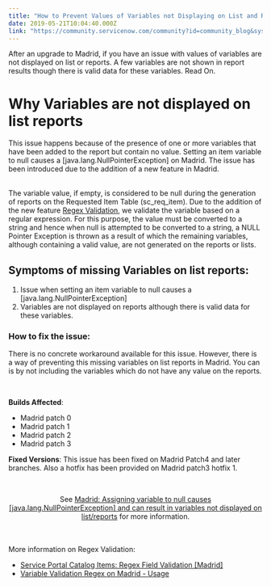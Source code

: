 ```yaml
---
title: "How to Prevent Values of Variables not Displaying on List and Reports on Madrid"
date: 2019-05-21T10:04:40.000Z
link: "https://community.servicenow.com/community?id=community_blog&sys_id=e9d9b1e1dbadff80f7fca851ca9619e1"
---
```

<p>After an upgrade to Madrid, if you have an issue with values of variables are not displayed on list or reports. A few variables are not shown in report results though there is valid data for these variables. Read On.</p>
<h1>Why Variables are not displayed on list reports</h1>
<p>This issue happens because of the presence of one or more variables that have been added to the report but contain no value. Setting an item variable to null causes a [java.lang.NullPointerException] on Madrid. The issue has been introduced due to the addition of a new feature in Madrid.</p>
<p><br /> The variable value, if empty, is considered to be null during the generation of reports on the Requested Item Table (sc_req_item). Due to the addition of the new feature <a href="https://docs.servicenow.com/bundle/madrid-it-service-management/page/product/service-catalog-management/task/define-regex-vrble.html" target="_blank" rel="noopener noreferrer nofollow">Regex Validation</a>, we validate the variable based on a regular expression. For this purpose, the value must be converted to a string and hence when null is attempted to be converted to a string, a NULL Pointer Exception is thrown as a result of which the remaining variables, although containing a valid value, are not generated on the reports or lists.</p>
<h2>Symptoms of missing Variables on list reports:</h2>
<ol><li>Issue when setting an item variable to null causes a [java.lang.NullPointerException]</li><li>Variables are not displayed on reports although there is valid data for these variables.</li></ol>
<h3>How to fix the issue:</h3>
<p>There is no concrete workaround available for this issue. However, there is a way of preventing this missing variables on list reports in Madrid. You can  is by not including the variables which do not have any value on the reports.</p>
<p> </p>
<p><strong>Builds Affected</strong>:</p>
<ul><li>Madrid patch 0</li><li>Madrid patch 1</li><li>Madrid patch 2</li><li>Madrid patch 3 </li></ul>
<p><strong>Fixed Versions</strong>: This issue has been fixed on Madrid Patch4 and later branches. Also a hotfix has been provided on Madrid patch3 hotfix 1.</p>
<p> </p>
<p style="text-align: center;">See <a href="https://hi.service-now.com/kb_view.do?sysparm_article&#61;KB0748703" target="_blank" rel="noopener noreferrer nofollow">Madrid: Assigning variable to null causes [java.lang.NullPointerException] and can result in variables not displayed on list/reports</a> for more information.</p>
<div id="articleStarRatingGroup" class="accessibility-disabled" title="This article has not been rated yet. Use up and down arrow keys to select and submit the rating."> </div>
<div class="accessibility-disabled" title="This article has not been rated yet. Use up and down arrow keys to select and submit the rating."> </div>
<div class="accessibility-disabled" title="This article has not been rated yet. Use up and down arrow keys to select and submit the rating.">More information on Regex Validation:</div>
<div class="accessibility-disabled" title="This article has not been rated yet. Use up and down arrow keys to select and submit the rating.">
<ul><li><a href="https://community.servicenow.com/community?id&#61;community_article&amp;sys_id&#61;f5b8a988db057300d82ffb24399619b8" target="_blank" rel="noopener noreferrer nofollow">Service Portal Catalog Items: Regex Field Validation [Madrid]</a></li><li><a href="https://community.servicenow.com/community?id&#61;community_article&amp;sys_id&#61;e334bc4cdbe0bf48fff8a345ca9619c5" target="_blank" rel="noopener noreferrer nofollow">Variable Validation Regex on Madrid - Usage</a></li></ul>
</div>
<div class="accessibility-disabled" title="This article has not been rated yet. Use up and down arrow keys to select and submit the rating.">
<div class="cm-author-details">
<div class="cm-author-details">
<div class="cm-author-image"> </div>
</div>
</div>
</div>